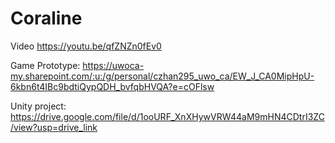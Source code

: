 # Coraline

Video
https://youtu.be/qfZNZn0fEv0

Game Prototype: https://uwoca-my.sharepoint.com/:u:/g/personal/czhan295_uwo_ca/EW_J_CA0MipHpU-6kbn6t4IBc9bdtiQypQDH_bvfqbHVQA?e=cOFlsw

Unity project: https://drive.google.com/file/d/1ooURF_XnXHywVRW44aM9mHN4CDtrI3ZC/view?usp=drive_link
